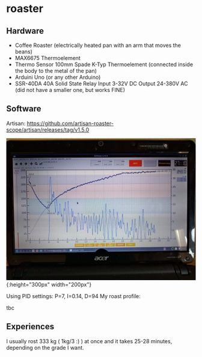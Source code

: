 # roaster

## Hardware
- Coffee Roaster (electrically heated pan with an arm that moves the beans)
- MAX6675 Thermoelement 
- Thermo Sensor 100mm Spade K-Typ Thermoelement (connected inside the body to the metal of the pan)
- Arduini Uno (or any other Arduino)
- SSR-40DA 40A Solid State Relay Input 3-32V DC Output 24-380V AC (did not have a smaller one, but works FINE)
  
## Software 
Artisan:
https://github.com/artisan-roaster-scope/artisan/releases/tag/v1.5.0

![artisan](pics/artisan.jpeg?raw=true "screen artisan"){:height="300px" width="200px"}

Using PID settings: P=7, I=0.14, D=94
My roast profile:

tbc

## Experiences
I usually rost 333 kg ( 1kg/3 :) ) at once and it takes 25-28 minutes, depending on the grade I want.
